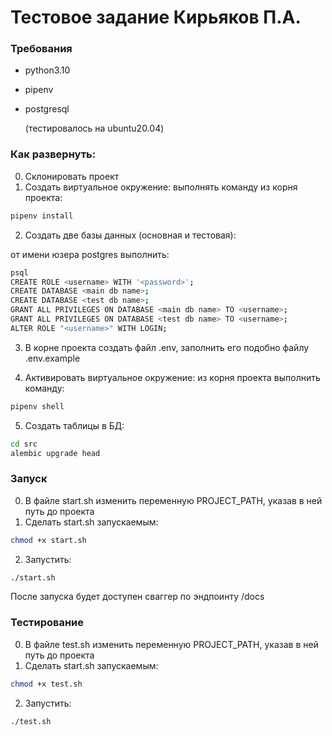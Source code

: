 # Тестовое задание Кирьяков П.А.

### Требования
* python3.10
* pipenv
* postgresql

  (тестировалось на ubuntu20.04)

### Как развернуть:

0) Склонировать проект
1) Создать виртуальное окружение: выполнять команду из корня проекта:
```bash
pipenv install
```
2) Создать две базы данных (основная и тестовая):

от имени юзера postgres выполнить:
```bash
psql
CREATE ROLE <username> WITH '<password>';
CREATE DATABASE <main db name>;
CREATE DATABASE <test db name>;
GRANT ALL PRIVILEGES ON DATABASE <main db name> TO <username>;
GRANT ALL PRIVILEGES ON DATABASE <test db name> TO <username>;
ALTER ROLE "<username>" WITH LOGIN;
```

3) В корне проекта создать файл .env, заполнить его подобно файлу .env.example

4) Активировать виртуальное окружение:
из корня проекта выполнить команду:
```bash
pipenv shell
```
5) Создать таблицы в БД:
```bash
cd src
alembic upgrade head
```

### Запуск
0) В файле start.sh изменить переменную PROJECT_PATH, указав в ней путь до проекта
1) Сделать start.sh запускаемым:
```bash
chmod +x start.sh
```
2) Запустить:
```bash
./start.sh
```

После запуска будет доступен сваггер по эндпоинту /docs


### Тестирование
0) В файле test.sh изменить переменную PROJECT_PATH, указав в ней путь до проекта
1) Сделать start.sh запускаемым:
```bash
chmod +x test.sh
```
2) Запустить:
```bash
./test.sh
```
